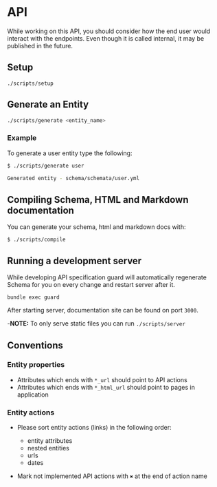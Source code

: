 # API

While working on this API, you should consider how the end user would
interact with the endpoints. Even though it is called internal, it may be
published in the future.

## Setup

```
./scripts/setup
```

## Generate an Entity

``` sh
./scripts/generate <entity_name>
```

### Example

To generate a user entity type the following:

``` sh
$ ./scripts/generate user

Generated entity - schema/schemata/user.yml
```

## Compiling Schema, HTML and Markdown documentation

You can generate your schema, html and markdown docs with:

```
$ ./scripts/compile
```

## Running a development server

While developing API specification guard will automatically regenerate Schema
for you on every change and restart server after it.

```
bundle exec guard
```

After starting server, documentation site can be found on port `3000`.

-**NOTE:** To only serve static files you can run `./scripts/server`

## Conventions

### Entity properties

  - Attributes which ends with `*_url` should point to API actions
  - Attributes which ends with `*_html_url` should point to pages in application

### Entity actions

  - Please sort entity actions (links) in the following order:
    - entity attributes
    - nested entities
    - urls
    - dates

  - Mark not implemented API actions with `✖` at the end of action name

